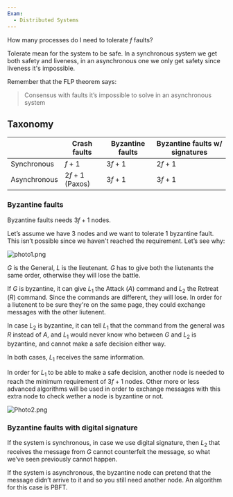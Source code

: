 ```yaml
---
Exam:
  - Distributed Systems
---
```

How many processes do I need to tolerate $f$ faults?

Tolerate mean for the system to be safe. In a synchronous system we get both safety and liveness, in an asynchronous one we only get safety since liveness it's impossible.

Remember that the FLP theorem says:

> Consensus with faults it’s impossible to solve in an asynchronous system

## Taxonomy
|  | Crash faults | Byzantine faults | Byzantine faults w/ signatures |
| --- | --- | --- | --- |
| Synchronous | $f+1$ | $3f+1$ | $2f+1$ |
| Asynchronous | $2f+1$ (Paxos) | $3f+1$ | $3f+1$ |
### Byzantine faults

Byzantine faults needs $3f+1$ nodes.

Let’s assume we have $3$ nodes and we want to tolerate $1$ byzantine fault. This isn’t possible since we haven't reached the requirement. Let’s see why:

![photo1.png](photo1.png)

$G$ is the General, $L$ is the lieutenant. $G$ has to give both the liutenants the same order, otherwise they will lose the battle.

If $G$ is byzantine, it can give $L_1$ the Attack ($A$) command and $L_2$ the Retreat ($R$) command. Since the commands are different, they will lose. In order for a liutenent to be sure they're on the same page, they could exchange messages with the other liutenent.

In case $L_2$ is byzantine, it can tell $L_1$ that the command from the general was $R$ instead of $A$, and $L_1$ would never know who between $G$ and $L_2$ is byzantine, and cannot make a safe decision either way.

In both cases, $L_1$ receives the same information.

In order for $L_1$ to be able to make a safe decision, another node is needed to reach the minimum requirement of $3f+1$ nodes. Other more or less advanced algorithms will be used in order to exchange messages with this extra node to check wether a node is byzantine or not.

![Photo2.png](Photo2.png)

### Byzantine faults with digital signature

If the system is synchronous, in case we use digital signature, then $L_2$ that receives the message from $G$ cannot counterfeit the message, so what we’ve seen previously cannot happen.

If the system is asynchronous, the byzantine node can pretend that the message didn’t arrive to it and so you still need another node. An algorithm for this case is PBFT.